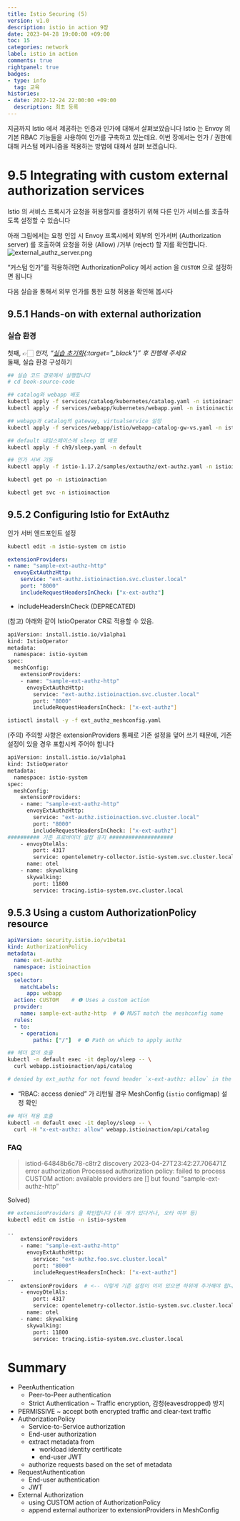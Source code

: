 ```yaml
---
title: Istio Securing (5)  
version: v1.0  
description: istio in action 9장  
date: 2023-04-28 19:00:00 +09:00  
toc: 15  
categories: network
label: istio in action
comments: true
rightpanel: true
badges:
- type: info  
  tag: 교육
histories:
- date: 2022-12-24 22:00:00 +09:00
  description: 최초 등록
---
```


지금까지 Istio 에서 제공하는 인증과 인가에 대해서 살펴보았습니다 Istio 는 Envoy 의 기본 RBAC 기능들을 사용하여 인가를 구축하고 있는데요. 이번 장에서는 인가 / 권한에 대해 커스텀 메커니즘을 적용하는 방법에 대해서 살펴 보겠습니다. 

<!--more-->

# 9.5 Integrating with custom external authorization services
Istio 의 서비스 프록시가 요청을 허용할지를 결정하기 위해 다른 인가 서비스를 호출하도록 설정할 수 있습니다

아래 그림에서는 요청 인입 시 Envoy 프록시에서 외부의 인가서버 (Authorization server) 를 호출하여 요청을 허용 (Allow) /거부 (reject) 할 지를 확인합니다.  
![external_authz_server.png](/docs/assets/img/istio-in-action/external_authz_server.png)

“커스텀 인가”를 적용하려면 AuthorizationPolicy 에서 action 을 `CUSTOM` 으로 설정하면 됩니다

다음 실습을 통해서 외부 인가를 통한 요청 허용을 확인해 봅시다 

## 9.5.1 Hands-on with external authorization

### 실습 환경

첫째, 👉🏻 *먼저, “[실습 초기화](/2023/Istio-ch9-securing-1-overview/#실습-초기화){:target="_black"}” 후 진행해 주세요*  
둘째, 실습 환경 구성하기

```bash
## 실습 코드 경로에서 실행합니다
# cd book-source-code

## catalog와 webapp 배포
kubectl apply -f services/catalog/kubernetes/catalog.yaml -n istioinaction
kubectl apply -f services/webapp/kubernetes/webapp.yaml -n istioinaction

## webapp과 catalog의 gateway, virtualservice 설정
kubectl apply -f services/webapp/istio/webapp-catalog-gw-vs.yaml -n istioinaction

## default 네임스페이스에 sleep 앱 배포
kubectl apply -f ch9/sleep.yaml -n default
```

```bash
## 인가 서버 기동
kubectl apply -f istio-1.17.2/samples/extauthz/ext-authz.yaml -n istioinaction
```

```bash
kubectl get po -n istioinaction

kubectl get svc -n istioinaction
```

## 9.5.2 Configuring Istio for ExtAuthz

인가 서버 엔드포인트 설정 

```bash
kubectl edit -n istio-system cm istio
```

```yaml
extensionProviders:
- name: "sample-ext-authz-http"
  envoyExtAuthzHttp:
    service: "ext-authz.istioinaction.svc.cluster.local"
    port: "8000"
    includeRequestHeadersInCheck: ["x-ext-authz"]
```

- includeHeadersInCheck (DEPRECATED)

(참고) 아래와 같이 IstioOperator CR로 적용할 수 있음. 

```bash
apiVersion: install.istio.io/v1alpha1
kind: IstioOperator
metadata:
  namespace: istio-system
spec:
  meshConfig:
    extensionProviders:
    - name: "sample-ext-authz-http"
      envoyExtAuthzHttp:
        service: "ext-authz.istioinaction.svc.cluster.local"
        port: "8000"
        includeRequestHeadersInCheck: ["x-ext-authz"]
```

```bash
istioctl install -y -f ext_authz_meshconfig.yaml
```

(주의) 주의할 사항은 extensionProviders 통째로 기존 설정을 덮어 쓰기 때문에, 기존 설정이 있을 경우 포함시켜 주어야 합니다 

```bash
apiVersion: install.istio.io/v1alpha1
kind: IstioOperator
metadata:
  namespace: istio-system
spec:
  meshConfig:
    extensionProviders:
    - name: "sample-ext-authz-http"
      envoyExtAuthzHttp:
        service: "ext-authz.istioinaction.svc.cluster.local"
        port: "8000"
        includeRequestHeadersInCheck: ["x-ext-authz"]
########## 기존 프로바이더 설정 유지 ####################
    - envoyOtelAls:
        port: 4317
        service: opentelemetry-collector.istio-system.svc.cluster.local
      name: otel
    - name: skywalking
      skywalking:
        port: 11800
        service: tracing.istio-system.svc.cluster.local
```

## 9.5.3 Using a custom AuthorizationPolicy resource

```yaml
apiVersion: security.istio.io/v1beta1
kind: AuthorizationPolicy
metadata:
  name: ext-authz
  namespace: istioinaction
spec:
  selector:
    matchLabels:
      app: webapp
  action: CUSTOM    # ❶ Uses a custom action
  provider:
    name: sample-ext-authz-http  # ❷ MUST match the meshconfig name
  rules:
  - to:
    - operation:
        paths: ["/"]  # ❸ Path on which to apply authz
```

```bash
## 헤더 없이 호출
kubectl -n default exec -it deploy/sleep -- \
  curl webapp.istioinaction/api/catalog

# denied by ext_authz for not found header `x-ext-authz: allow` in the request
```

- “RBAC: access denied” 가 리턴될 경우 MeshConfig (`istio` configmap) 설정 확인

```bash
## 헤더 적용 호출
kubectl -n default exec -it deploy/sleep -- \
  curl -H "x-ext-authz: allow" webapp.istioinaction/api/catalog
```

### FAQ

> istiod-64848b6c78-c8tr2 discovery 2023-04-27T23:42:27.706471Z	error	authorization	Processed authorization policy: failed to process CUSTOM action: available providers are [] but found "sample-ext-authz-http”
> 

Solved)

```bash
## extensionProviders 을 확인합니다 (두 개가 있다거나, 오타 여부 등)
kubectl edit cm istio -n istio-system

..
    extensionProviders
    - name: "sample-ext-authz-http"
      envoyExtAuthzHttp:
        service: "ext-authz.foo.svc.cluster.local"
        port: "8000"
        includeRequestHeadersInCheck: ["x-ext-authz"]
..
    extensionProviders  # <-- 이렇게 기존 설정이 이미 있으면 하위에 추가해야 합니다 
    - envoyOtelAls:
        port: 4317
        service: opentelemetry-collector.istio-system.svc.cluster.local
      name: otel
    - name: skywalking
      skywalking:
        port: 11800
        service: tracing.istio-system.svc.cluster.local

```

# Summary

- PeerAuthentication
    - Peer-to-Peer authentication
    - Strict Authentication ~ Traffic encryption, 감청(eavesdropped) 방지
- PERMISSIVE ~ accept both encrypted traffic and clear-text traffic
- AuthorizationPolicy
    - Service-to-Service authorization
    - End-user authorization
    - extract metadata from
        - workload identity certificate
        - end-user JWT
    - authorize requests based on the set of metadata
- RequestAuthentication
    - End-user authentication
    - JWT
- External Authorization
    - using CUSTOM action of AuthorizationPolicy
    - append external authorizer to extensionProviders in MeshConfig